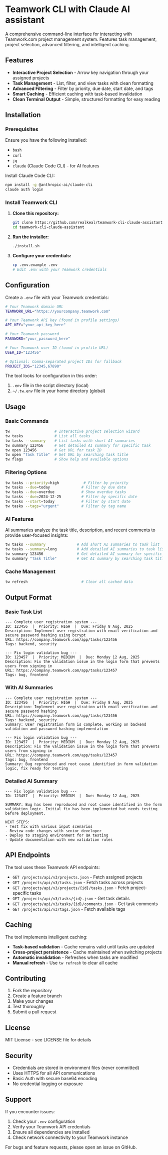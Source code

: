 # Teamwork CLI with Claude AI assistant

A comprehensive command-line interface for interacting with Teamwork.com project management system. Features task management, project selection, advanced filtering, and intelligent caching.

## Features

- **Interactive Project Selection** - Arrow key navigation through your assigned projects
- **Task Management** - List, filter, and view tasks with clean formatting
- **Advanced Filtering** - Filter by priority, due date, start date, and tags
- **Smart Caching** - Efficient caching with task-based invalidation
- **Clean Terminal Output** - Simple, structured formatting for easy reading

## Installation

### Prerequisites

Ensure you have the following installed:
- `bash`
- `curl` 
- `jq`
- `claude` (Claude Code CLI) - for AI features

Install Claude Code CLI:
```bash
npm install -g @anthropic-ai/claude-cli
claude auth login
```

### Install Teamwork CLI

1. **Clone this repository:**
   ```bash
   git clone https://github.com/realkeal/teamwork-cli-claude-assistant.git
   cd teamwork-cli-claude-assistant
   ```

2. **Run the installer:**
   ```bash
   ./install.sh
   ```

3. **Configure your credentials:**
   ```bash
   cp .env.example .env
   # Edit .env with your Teamwork credentials
   ```

## Configuration

Create a `.env` file with your Teamwork credentials:

```bash
# Your Teamwork domain URL
TEAMWORK_URL="https://yourcompany.teamwork.com"

# Your Teamwork API key (found in profile settings)
API_KEY="your_api_key_here"

# Your Teamwork password
PASSWORD="your_password_here"

# Your Teamwork user ID (found in profile URL)
USER_ID="123456"

# Optional: Comma-separated project IDs for fallback
PROJECT_IDS="12345,67890"
```

The tool looks for configuration in this order:
1. `.env` file in the script directory (local)
2. `~/.tw.env` file in your home directory (global)

## Usage

### Basic Commands

```bash
tw                    # Interactive project selection wizard
tw tasks              # List all tasks
tw tasks --summary    # List tasks with short AI summaries
tw summary 123456     # Get detailed AI summary for specific task
tw open 123456        # Get URL for task ID
tw open "Task Title"  # Get URL by searching task title
tw flags              # Show help and available options
```

### Filtering Options

```bash
tw tasks --priority=high           # Filter by priority
tw tasks --due=today              # Filter by due date
tw tasks --due=overdue            # Show overdue tasks
tw tasks --due=2024-12-25         # Filter by specific date
tw tasks --start=today            # Filter by start date
tw tasks --tags="urgent"          # Filter by tag name
```

### AI Features

AI summaries analyze the task title, description, and recent comments to provide user-focused insights:

```bash
tw tasks --summary              # Add short AI summaries to task list
tw tasks --summary=long         # Add detailed AI summaries to task list  
tw summary 123456               # Get detailed AI summary for specific task
tw summary "Task Title"         # Get AI summary by searching task title
```

### Cache Management

```bash
tw refresh                        # Clear all cached data
```

## Output Format

### Basic Task List

```
--- Complete user registration system ---
ID: 123456  |  Priority: HIGH  |  Due: Friday 8 Aug, 2025
Description: Implement user registration with email verification and secure password hashing using bcrypt
URL: https://company.teamwork.com/app/tasks/123456
Tags: backend, security

--- Fix login validation bug ---
ID: 123457  |  Priority: MEDIUM  |  Due: Monday 12 Aug, 2025
Description: Fix the validation issue in the login form that prevents users from signing in
URL: https://company.teamwork.com/app/tasks/123457
Tags: bug, frontend
```

### With AI Summaries

```
--- Complete user registration system ---
ID: 123456  |  Priority: HIGH  |  Due: Friday 8 Aug, 2025
Description: Implement user registration with email verification and secure password hashing
URL: https://company.teamwork.com/app/tasks/123456
Tags: backend, security
Summary: User registration form is complete, working on backend validation and password hashing implementation

--- Fix login validation bug ---
ID: 123457  |  Priority: MEDIUM  |  Due: Monday 12 Aug, 2025
Description: Fix the validation issue in the login form that prevents users from signing in
URL: https://company.teamwork.com/app/tasks/123457
Tags: bug, frontend
Summary: Bug reproduced and root cause identified in form validation logic, fix ready for testing
```

### Detailed AI Summary

```
--- Fix login validation bug ---
ID: 123457  |  Priority: MEDIUM  |  Due: Monday 12 Aug, 2025

SUMMARY: Bug has been reproduced and root cause identified in the form validation logic. Initial fix has been implemented but needs testing before deployment.

NEXT STEPS:
- Test fix with various input scenarios
- Review code changes with senior developer
- Deploy to staging environment for QA testing
- Update documentation with new validation rules
```

## API Endpoints

The tool uses these Teamwork API endpoints:

- `GET /projects/api/v3/projects.json` - Fetch assigned projects
- `GET /projects/api/v3/tasks.json` - Fetch tasks across projects
- `GET /projects/api/v3/projects/{id}/tasks.json` - Fetch project-specific tasks
- `GET /projects/api/v3/tasks/{id}.json` - Get task details
- `GET /projects/api/v3/tasks/{id}/comments.json` - Get task comments
- `GET /projects/api/v3/tags.json` - Fetch available tags

## Caching

The tool implements intelligent caching:

- **Task-based validation** - Cache remains valid until tasks are updated
- **Cross-project persistence** - Cache maintained when switching projects
- **Automatic invalidation** - Refreshes when tasks are modified
- **Manual refresh** - Use `tw refresh` to clear all cache

## Contributing

1. Fork the repository
2. Create a feature branch
3. Make your changes
4. Test thoroughly
5. Submit a pull request

## License

MIT License - see LICENSE file for details

## Security

- Credentials are stored in environment files (never committed)
- Uses HTTPS for all API communications
- Basic Auth with secure base64 encoding
- No credential logging or exposure

## Support

If you encounter issues:

1. Check your `.env` configuration
2. Verify your Teamwork API credentials
3. Ensure all dependencies are installed
4. Check network connectivity to your Teamwork instance

For bugs and feature requests, please open an issue on GitHub.